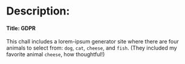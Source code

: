 # Description:

#### Title: GDPR

This chall includes a lorem-ipsum generator site where there are four animals to select from: `dog`, `cat`, `cheese`, and `fish`. (They included my favorite animal `cheese`, how thoughtful!)
